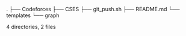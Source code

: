 .
├── Codeforces
├── CSES
├── git_push.sh
├── README.md
└── templates
    └── graph

4 directories, 2 files

